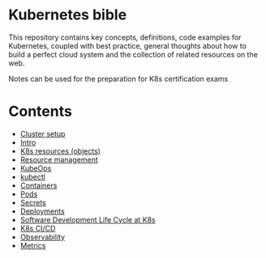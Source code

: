 Kubernetes bible
=================

This repository contains key concepts, definitions, code examples for Kubernetes, coupled with best practice,
general thoughts about how to build a perfect cloud system and the collection of related resources on the web.

Notes can be used for the preparation for K8s certification exams

# Contents

* [Cluster setup](./main/00-cluster-setup.md)
* [Intro](./main/01-intro.md)
* [K8s resources (objects)](./main/02-objects.md)
* [Resource management](./main/03-resource-management.md)
* [KubeOps](./main/04-kubeops.md)
* [kubectl](./main/05-kubectl.md)
* [Containers](./main/06-containers.md)
* [Pods](./main/07-pods.md)
* [Secrets](./main/08-secrets.md)
* [Deployments](./main/09-deployments.md)
* [Software Development Life Cycle at K8s](./main/10-development-lifecycle.md)
* [K8s CI/CD](./main/11-k8s-cicd)
* [Observability](./main/12-observability.md)
* [Metrics](./main/13-metrics.md)

